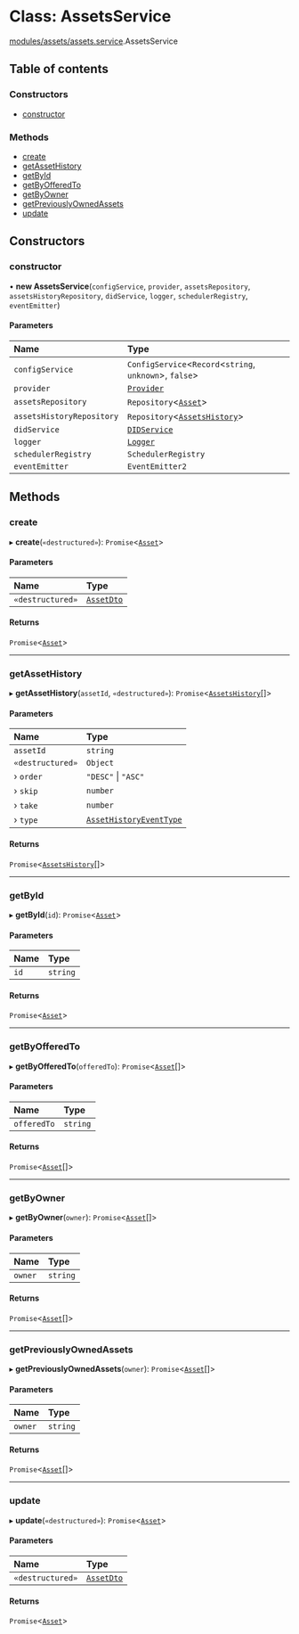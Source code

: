# Class: AssetsService

[modules/assets/assets.service](../modules/modules_assets_assets_service.md).AssetsService

## Table of contents

### Constructors

- [constructor](modules_assets_assets_service.AssetsService.md#constructor)

### Methods

- [create](modules_assets_assets_service.AssetsService.md#create)
- [getAssetHistory](modules_assets_assets_service.AssetsService.md#getassethistory)
- [getById](modules_assets_assets_service.AssetsService.md#getbyid)
- [getByOfferedTo](modules_assets_assets_service.AssetsService.md#getbyofferedto)
- [getByOwner](modules_assets_assets_service.AssetsService.md#getbyowner)
- [getPreviouslyOwnedAssets](modules_assets_assets_service.AssetsService.md#getpreviouslyownedassets)
- [update](modules_assets_assets_service.AssetsService.md#update)

## Constructors

### constructor

• **new AssetsService**(`configService`, `provider`, `assetsRepository`, `assetsHistoryRepository`, `didService`, `logger`, `schedulerRegistry`, `eventEmitter`)

#### Parameters

| Name | Type |
| :------ | :------ |
| `configService` | `ConfigService`<`Record`<`string`, `unknown`\>, ``false``\> |
| `provider` | [`Provider`](common_provider.Provider.md) |
| `assetsRepository` | `Repository`<[`Asset`](modules_assets_assets_entity.Asset.md)\> |
| `assetsHistoryRepository` | `Repository`<[`AssetsHistory`](modules_assets_assets_entity.AssetsHistory.md)\> |
| `didService` | [`DIDService`](modules_did_did_service.DIDService.md) |
| `logger` | [`Logger`](modules_logger_logger_service.Logger.md) |
| `schedulerRegistry` | `SchedulerRegistry` |
| `eventEmitter` | `EventEmitter2` |

## Methods

### create

▸ **create**(`«destructured»`): `Promise`<[`Asset`](modules_assets_assets_entity.Asset.md)\>

#### Parameters

| Name | Type |
| :------ | :------ |
| `«destructured»` | [`AssetDto`](modules_assets_assets_dto.AssetDto.md) |

#### Returns

`Promise`<[`Asset`](modules_assets_assets_entity.Asset.md)\>

___

### getAssetHistory

▸ **getAssetHistory**(`assetId`, `«destructured»`): `Promise`<[`AssetsHistory`](modules_assets_assets_entity.AssetsHistory.md)[]\>

#### Parameters

| Name | Type |
| :------ | :------ |
| `assetId` | `string` |
| `«destructured»` | `Object` |
| › `order` | ``"DESC"`` \| ``"ASC"`` |
| › `skip` | `number` |
| › `take` | `number` |
| › `type` | [`AssetHistoryEventType`](../enums/modules_assets_assets_event.AssetHistoryEventType.md) |

#### Returns

`Promise`<[`AssetsHistory`](modules_assets_assets_entity.AssetsHistory.md)[]\>

___

### getById

▸ **getById**(`id`): `Promise`<[`Asset`](modules_assets_assets_entity.Asset.md)\>

#### Parameters

| Name | Type |
| :------ | :------ |
| `id` | `string` |

#### Returns

`Promise`<[`Asset`](modules_assets_assets_entity.Asset.md)\>

___

### getByOfferedTo

▸ **getByOfferedTo**(`offeredTo`): `Promise`<[`Asset`](modules_assets_assets_entity.Asset.md)[]\>

#### Parameters

| Name | Type |
| :------ | :------ |
| `offeredTo` | `string` |

#### Returns

`Promise`<[`Asset`](modules_assets_assets_entity.Asset.md)[]\>

___

### getByOwner

▸ **getByOwner**(`owner`): `Promise`<[`Asset`](modules_assets_assets_entity.Asset.md)[]\>

#### Parameters

| Name | Type |
| :------ | :------ |
| `owner` | `string` |

#### Returns

`Promise`<[`Asset`](modules_assets_assets_entity.Asset.md)[]\>

___

### getPreviouslyOwnedAssets

▸ **getPreviouslyOwnedAssets**(`owner`): `Promise`<[`Asset`](modules_assets_assets_entity.Asset.md)[]\>

#### Parameters

| Name | Type |
| :------ | :------ |
| `owner` | `string` |

#### Returns

`Promise`<[`Asset`](modules_assets_assets_entity.Asset.md)[]\>

___

### update

▸ **update**(`«destructured»`): `Promise`<[`Asset`](modules_assets_assets_entity.Asset.md)\>

#### Parameters

| Name | Type |
| :------ | :------ |
| `«destructured»` | [`AssetDto`](modules_assets_assets_dto.AssetDto.md) |

#### Returns

`Promise`<[`Asset`](modules_assets_assets_entity.Asset.md)\>
